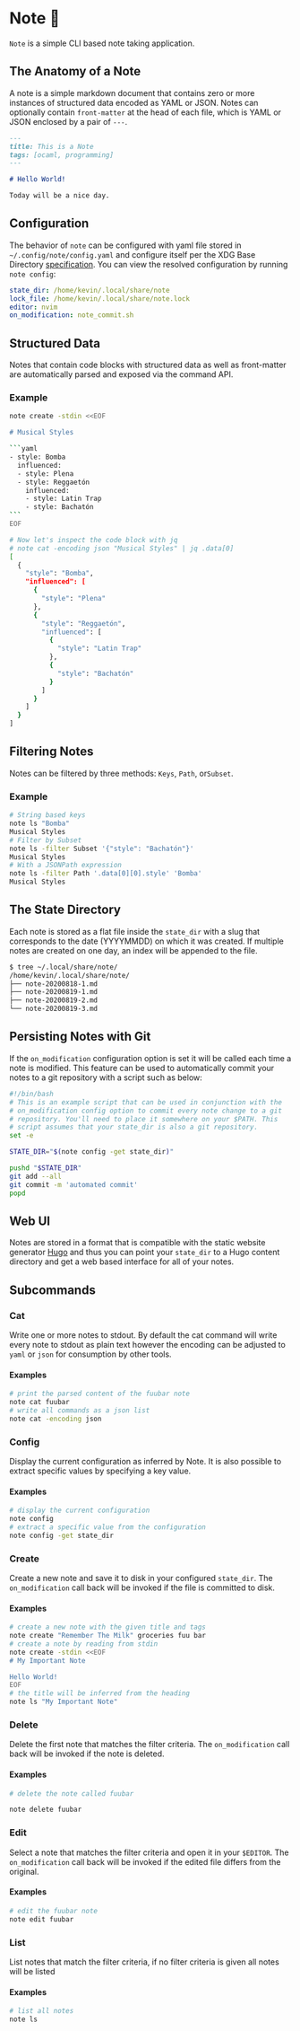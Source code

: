 # Note 🐪

`Note` is a simple CLI based note taking application. 

## The Anatomy of a Note

A note is a simple markdown document that contains zero or more instances of structured data encoded as YAML or JSON. Notes can optionally contain `front-matter` at the head of each file, which is YAML or JSON enclosed by a pair of `---`.

```markdown
---
title: This is a Note
tags: [ocaml, programming]
---

# Hello World!

Today will be a nice day.
```


## Configuration

The behavior of `note` can be configured with yaml file stored in `~/.config/note/config.yaml` and configure itself per the XDG Base Directory [specification](https://specifications.freedesktop.org/basedir-spec/basedir-spec-latest.html). You can view the resolved configuration by running `note config`:

```yaml
state_dir: /home/kevin/.local/share/note
lock_file: /home/kevin/.local/share/note.lock
editor: nvim
on_modification: note_commit.sh
```

## Structured Data

Notes that contain code blocks with structured data as well as front-matter are automatically parsed and exposed via the command API.

### Example

````bash
note create -stdin <<EOF

# Musical Styles

```yaml
- style: Bomba
  influenced:
  - style: Plena
  - style: Reggaetón
    influenced:
    - style: Latin Trap
    - style: Bachatón
```
EOF

# Now let's inspect the code block with jq
# note cat -encoding json "Musical Styles" | jq .data[0]
[
  {
    "style": "Bomba",
    "influenced": [
      {
        "style": "Plena"
      },
      {
        "style": "Reggaetón",
        "influenced": [
          {
            "style": "Latin Trap"
          },
          {
            "style": "Bachatón"
          }
        ]
      }
    ]
  }
]
````

## Filtering Notes

Notes can be filtered by three methods: `Keys`, `Path`, or`Subset`.

### Example

```bash
# String based keys
note ls "Bomba"
Musical Styles
# Filter by Subset
note ls -filter Subset '{"style": "Bachatón"}'
Musical Styles
# With a JSONPath expression
note ls -filter Path '.data[0][0].style' 'Bomba'
Musical Styles
```

## The State Directory

Each note is stored as a flat file inside the `state_dir` with a slug that corresponds to the 
date (YYYYMMDD) on which it was created. If multiple notes are created on one day, an index will
be appended to the file.

```bash
$ tree ~/.local/share/note/
/home/kevin/.local/share/note/
├── note-20200818-1.md
├── note-20200819-1.md
├── note-20200819-2.md
└── note-20200819-3.md
```

## Persisting Notes with Git

If the `on_modification` configuration option is set it will be called each time a note is modified. This feature can be used to automatically commit your notes to a git repository with a script such as below:

```bash
#!/bin/bash
# This is an example script that can be used in conjunction with the
# on_modification config option to commit every note change to a git
# repository. You'll need to place it somewhere on your $PATH. This
# script assumes that your state_dir is also a git repository.
set -e

STATE_DIR="$(note config -get state_dir)"

pushd "$STATE_DIR"
git add --all
git commit -m 'automated commit'
popd
```

## Web UI

Notes are stored in a format that is compatible with the static website generator [Hugo](https://gohugo.io/content-management/front-matter/) and thus you can point your `state_dir` to a Hugo content directory and get a web based interface for all of your notes.

## Subcommands

### Cat

Write one or more notes to stdout. By default the cat command will write every note to stdout as plain text however the encoding can be adjusted to `yaml` or `json` for consumption by other tools.

#### Examples

```bash
# print the parsed content of the fuubar note
note cat fuubar
# write all commands as a json list
note cat -encoding json
```

### Config

Display the current configuration as inferred by Note. It is also possible to extract specific values by specifying a key value.

#### Examples

```bash
# display the current configuration
note config
# extract a specific value from the configuration
note config -get state_dir
```

### Create

Create a new note and save it to disk in your configured `state_dir`. The `on_modification` call back will be invoked if the file is committed to disk. 

#### Examples

```bash
# create a new note with the given title and tags
note create "Remember The Milk" groceries fuu bar
# create a note by reading from stdin
note create -stdin <<EOF
# My Important Note

Hello World!
EOF
# the title will be inferred from the heading
note ls "My Important Note"
```

### Delete

Delete the first note that matches the filter criteria. The `on_modification` call back will be invoked if the note is deleted. 

#### Examples

```bash
# delete the note called fuubar

note delete fuubar
```

### Edit

Select a note that matches the filter criteria and open it in your `$EDITOR`. The `on_modification` call back will be invoked if the edited file differs from the original. 

#### Examples

```bash
# edit the fuubar note
note edit fuubar
```

### List
List notes that match the filter criteria, if no filter criteria is given all notes will be listed

#### Examples

```bash
# list all notes
note ls
```
